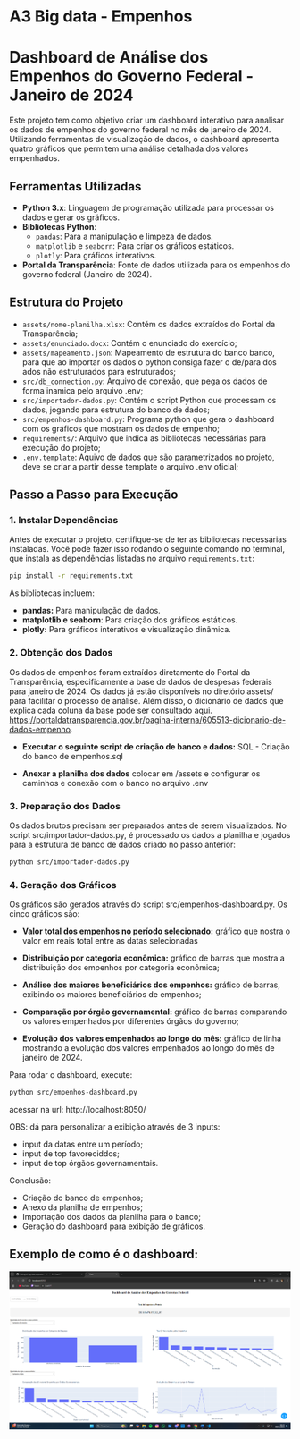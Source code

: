 # A3 Big data - Empenhos

# Dashboard de Análise dos Empenhos do Governo Federal - Janeiro de 2024

Este projeto tem como objetivo criar um dashboard interativo para analisar os dados de empenhos do governo federal no mês de janeiro de 2024. Utilizando ferramentas de visualização de dados, o dashboard apresenta quatro gráficos que permitem uma análise detalhada dos valores empenhados.

## Ferramentas Utilizadas

- **Python 3.x**: Linguagem de programação utilizada para processar os dados e gerar os gráficos.
- **Bibliotecas Python**:
  - `pandas`: Para a manipulação e limpeza de dados.
  - `matplotlib` e `seaborn`: Para criar os gráficos estáticos.
  - `plotly`: Para gráficos interativos.
- **Portal da Transparência**: Fonte de dados utilizada para os empenhos do governo federal (Janeiro de 2024).

## Estrutura do Projeto

- `assets/nome-planilha.xlsx`: Contém os dados extraídos do Portal da Transparência;
- `assets/enunciado.docx`: Contém o enunciado do exercício;
- `assets/mapeamento.json`: Mapeamento de estrutura do banco banco, para que ao importar os dados o python consiga fazer o de/para dos ados não estruturados para estruturados;
- `src/db_connection.py`: Arquivo de conexão, que pega os dados de forma inamica pelo arquivo .env;
- `src/importador-dados.py`: Contém o script Python que processam os dados, jogando para estrutura do banco de dados;
- `src/empenhos-dashboard.py`: Programa python que gera o dashboard com os gráficos que mostram os dados de empenho;
- `requirements/`: Arquivo que indica as bibliotecas necessárias para execução do projeto;
- `.env.template`: Aquivo de dados que são parametrizados no projeto, deve se criar a partir desse template o arquivo .env oficial;
  
## Passo a Passo para Execução

### 1. Instalar Dependências

Antes de executar o projeto, certifique-se de ter as bibliotecas necessárias instaladas. Você pode fazer isso rodando o seguinte comando no terminal, que instala as dependências listadas no arquivo `requirements.txt`:

```bash
pip install -r requirements.txt
```

As bibliotecas incluem:

- **pandas:** Para manipulação de dados.
- **matplotlib e seaborn**: Para criação dos gráficos estáticos.
- **plotly:** Para gráficos interativos e visualização dinâmica.

### 2. Obtenção dos Dados

Os dados de empenhos foram extraídos diretamente do Portal da Transparência, especificamente a base de dados de despesas federais para janeiro de 2024. Os dados já estão disponíveis no diretório assets/ para facilitar o processo de análise. Além disso, o dicionário de dados que explica cada coluna da base pode ser consultado aqui.
https://portaldatransparencia.gov.br/pagina-interna/605513-dicionario-de-dados-empenho.

- **Executar o seguinte script de criação de banco e dados:** SQL - Criação do banco de empenhos.sql

- **Anexar a planilha dos dados** colocar em /assets e configurar os caminhos e conexão com o banco no arquivo .env

### 3. Preparação dos Dados

Os dados brutos precisam ser preparados antes de serem visualizados. No script src/importador-dados.py, é processado os dados a planilha e 
jogados para a estrutura de banco de dados criado no passo anterior:

```bash
python src/importador-dados.py
```

### 4. Geração dos Gráficos

Os gráficos são gerados através do script src/empenhos-dashboard.py. Os cinco gráficos são:

- **Valor total dos empenhos no período selecionado:** gráfico que nostra o valor em reais total entre as datas selecionadas

- **Distribuição por categoria econômica:** gráfico de barras que mostra a distribuição dos empenhos por categoria econômica;

- **Análise dos maiores beneficiários dos empenhos:** gráfico de barras, exibindo os maiores beneficiários de empenhos;

- **Comparação por órgão governamental:** gráfico de barras comparando os valores empenhados por diferentes órgãos do governo;

- **Evolução dos valores empenhados ao longo do mês:** gráfico de linha mostrando a evolução dos valores empenhados ao longo do mês de janeiro de 2024.

Para rodar o dashboard, execute:

```bash
python src/empenhos-dashboard.py
```

acessar na url: http://localhost:8050/

OBS: dá para personalizar a exibição através de 3 inputs:
- input da datas entre um período;
- input de top favoreciddos;
- input de top órgãos governamentais.

Conclusão:
- Criação do banco de empenhos;
- Anexo da planilha de empenhos;
- Importação dos dados da planilha para o banco;
- Geração do dashboard para exibição de gráficos.

## **Exemplo de como é o dashboard:**
![Imagem do dashboard](assets/view-dashboard.png)

